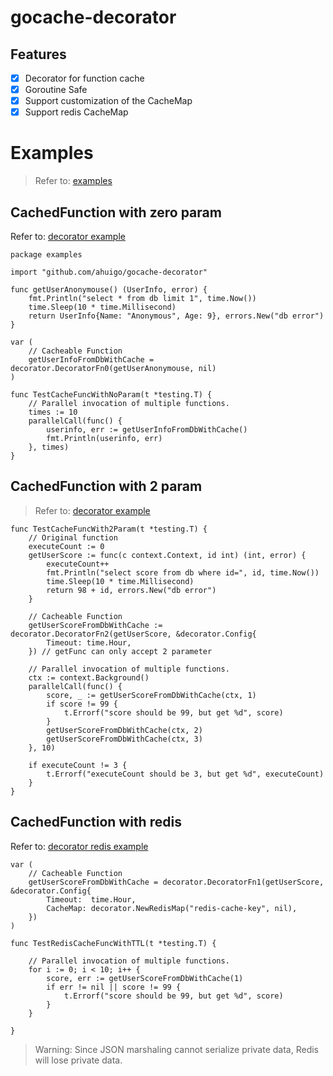 # gocache-decorator
## Features
- [x] Decorator for function cache
- [x] Goroutine Safe
- [x] Support customization of the CacheMap
- [x] Support redis CacheMap

# Examples
> Refer to: [examples](https://github.com/ahuigo/gocache-decorator/blob/main/examples)

## CachedFunction with zero param
Refer to: [decorator example](https://github.com/ahuigo/gocache-decorator/blob/main/examples/decorator_test.go)

    package examples

    import "github.com/ahuigo/gocache-decorator"

    func getUserAnonymouse() (UserInfo, error) {
        fmt.Println("select * from db limit 1", time.Now())
        time.Sleep(10 * time.Millisecond)
        return UserInfo{Name: "Anonymous", Age: 9}, errors.New("db error")
    }

    var (
        // Cacheable Function
        getUserInfoFromDbWithCache = decorator.DecoratorFn0(getUserAnonymouse, nil) 
    )

    func TestCacheFuncWithNoParam(t *testing.T) {
        // Parallel invocation of multiple functions.
        times := 10
        parallelCall(func() {
            userinfo, err := getUserInfoFromDbWithCache()
            fmt.Println(userinfo, err)
        }, times)
    }


## CachedFunction with 2 param
> Refer to: [decorator example](https://github.com/ahuigo/gocache-decorator/blob/main/examples/decorator_test.go)

    func TestCacheFuncWith2Param(t *testing.T) {
        // Original function
        executeCount := 0
        getUserScore := func(c context.Context, id int) (int, error) {
            executeCount++
            fmt.Println("select score from db where id=", id, time.Now())
            time.Sleep(10 * time.Millisecond)
            return 98 + id, errors.New("db error")
        }

        // Cacheable Function
        getUserScoreFromDbWithCache := decorator.DecoratorFn2(getUserScore, &decorator.Config{
            Timeout: time.Hour,
        }) // getFunc can only accept 2 parameter

        // Parallel invocation of multiple functions.
        ctx := context.Background()
        parallelCall(func() {
            score, _ := getUserScoreFromDbWithCache(ctx, 1)
            if score != 99 {
                t.Errorf("score should be 99, but get %d", score)
            }
            getUserScoreFromDbWithCache(ctx, 2)
            getUserScoreFromDbWithCache(ctx, 3)
        }, 10)

        if executeCount != 3 {
            t.Errorf("executeCount should be 3, but get %d", executeCount)
        }
    }

## CachedFunction with redis
Refer to: [decorator redis example](https://github.com/ahuigo/gocache-decorator/blob/main/examples/decorator-redis_test.go)

    var (
        // Cacheable Function
        getUserScoreFromDbWithCache = decorator.DecoratorFn1(getUserScore, &decorator.Config{
            Timeout:  time.Hour,
            CacheMap: decorator.NewRedisMap("redis-cache-key", nil),
        }) 
    )

    func TestRedisCacheFuncWithTTL(t *testing.T) {

        // Parallel invocation of multiple functions.
        for i := 0; i < 10; i++ {
            score, err := getUserScoreFromDbWithCache(1)
            if err != nil || score != 99 {
                t.Errorf("score should be 99, but get %d", score)
            }
        }

    }

> Warning: Since JSON marshaling cannot serialize private data, Redis will lose private data.


